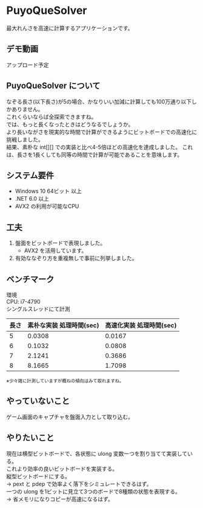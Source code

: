 # PuyoQueSolver
最大れんさを高速に計算するアプリケーションです。

## デモ動画
アップロード予定  

## PuyoQueSolver について
なぞる長さ(以下長さ)が5の場合、かなりいい加減に計算しても100万通り以下しかありません。  
これくらいならば全探索できますね。  
では、もっと長くなったときはどうなるでしょうか。  
より長いながさを現実的な時間で計算ができるようにビットボードでの高速化に挑戦しました。  
結果、素朴な int[][] での実装と比べ4-5倍ほどの高速化を達成しました。
これは、長さを1長くしても同等の時間で計算が可能であることを意味します。

## システム要件
* Windows 10 64ビット 以上
* .NET 6.0 以上
* AVX2 の利用が可能なCPU

## 工夫
1. 盤面をビットボードで表現しました。
    * AVX2 を活用しています。
2. 有効ななぞり方を重複無しで事前に列挙しました。

## ベンチマーク
環境  
CPU: i7-4790  
シングルスレッドにて計測  

|長さ|素朴な実装 処理時間(sec)|高速化実装 処理時間(sec)|
|---|---|---|
|5|0.0308|0.0167|
|6|0.1032|0.0808|
|7|2.1241|0.3686|
|8|8.1665|1.7098|

<Sub>※少々雑に計測していますが概ねの傾向はみて取れますね。</Sub>

## やっていないこと
ゲーム画面のキャプチャを盤面入力として取り込む。

## やりたいこと
現在は横型ビットボードで、各状態に ulong 変数一つを割り当てて実装している。  
これより効率の良いビットボードを実装する。  
縦型ビットボードにする。  
→ pext と pdep で効率よく落下をシミュレートできるはず。  
一つの ulong を1ビットに見立て3つのボードで8種類の状態を表現する。  
→ 省メモリになりコピーが高速になるはず。
